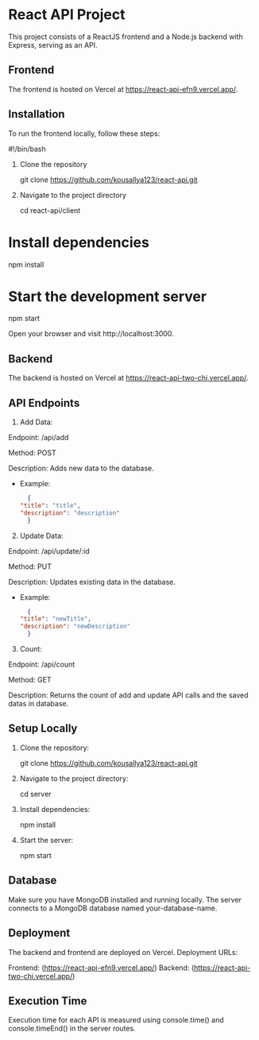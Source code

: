 # React API Project

This project consists of a ReactJS frontend and a Node.js backend with Express, serving as an API.

## Frontend

The frontend is hosted on Vercel at https://react-api-efn9.vercel.app/.

## Installation
To run the frontend locally, follow these steps:


#!/bin/bash

1. Clone the repository

      git clone https://github.com/kousallya123/react-api.git

2. Navigate to the project directory


      cd react-api/client

# Install dependencies
npm install

# Start the development server
npm start



Open your browser and visit http://localhost:3000.

## Backend
The backend is hosted on Vercel at https://react-api-two-chi.vercel.app/.

## API Endpoints

1. Add Data:

Endpoint: /api/add

Method: POST

Description: Adds new data to the database.

- Example:


  ```json
    {
  "title": "title",
  "description": "description"
    }

2. Update Data:

Endpoint: /api/update/:id

Method: PUT

Description: Updates existing data in the database.

- Example:


  ```json
    {
  "title": "newTitle",
  "description": "newDescription"
    }

3. Count:

Endpoint: /api/count

Method: GET

Description: Returns the count of add and update API calls and the saved datas in database.


## Setup Locally


1. Clone the repository:


   git clone https://github.com/kousallya123/react-api.git


2. Navigate to the project directory:  

     cd server


3. Install dependencies:

   npm install


4. Start the server:

   npm start



## Database

Make sure you have MongoDB installed and running locally. The server connects to a MongoDB database named your-database-name.

## Deployment
The backend and frontend are deployed on Vercel. Deployment URLs:

Frontend: (https://react-api-efn9.vercel.app/)
Backend: (https://react-api-two-chi.vercel.app/)


## Execution Time

Execution time for each API is measured using console.time() and console.timeEnd() in the server routes.

